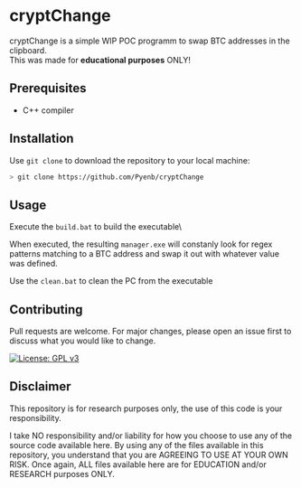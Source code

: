 # cryptChange

cryptChange is a simple WIP POC programm to swap BTC addresses in the clipboard.\
This was made for **educational purposes** ONLY!

## Prerequisites

- C++ compiler

## Installation

Use `git clone` to download the repository to your local machine:

```bash
> git clone https://github.com/Pyenb/cryptChange
```

## Usage

Execute the `build.bat` to build the executable\

When executed, the resulting `manager.exe` will constanly look for regex patterns matching to a BTC address and swap it out with whatever value was defined.

Use the `clean.bat` to clean the PC from the executable


## Contributing
Pull requests are welcome. For major changes, please open an issue first to discuss what you would like to change.

[![License: GPL v3](https://img.shields.io/badge/License-GPLv3-blue.svg)](https://www.gnu.org/licenses/gpl-3.0)

## Disclaimer
This repository is for research purposes only, the use of this code is your responsibility.

I take NO responsibility and/or liability for how you choose to use any of the source code available here. By using any of the files available in this repository, you understand that you are AGREEING TO USE AT YOUR OWN RISK. Once again, ALL files available here are for EDUCATION and/or RESEARCH purposes ONLY.
